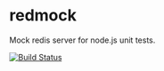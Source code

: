 # redmock
Mock redis server for node.js unit tests.

[![Build Status](https://travis-ci.org/smokerbag/redmock.svg?branch=master)](https://travis-ci.org/smokerbag/redmock)